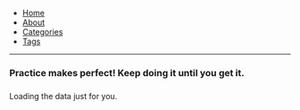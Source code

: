 ---
---
<html lang="en-us">
<head>
<meta name="viewport" content="width=device-width, initial-scale=1">
<meta charset="utf-8">
<script
src="https://unpkg.com/github-calendar@latest/dist/github-calendar.min.js">
</script>


<link
rel="stylesheet"
href="https://unpkg.com/github-calendar@latest/dist/github-calendar-responsive.css"/>
<meta charset="utf-8">
<meta name="viewport" content="width=device-width, initial-scale=1">

<title>About | LeetCode In The Shell</title>

<link rel="stylesheet" href="../css/style.css" />
<link rel="stylesheet" href="../css/fonts.css" />
</head>

<body>
<nav>
<ul class="menu">

<li><a href="../">Home</a></li>

<li><a href="../about/">About</a></li>

<li><a href="../categories/">Categories</a></li>

<li><a href="../tags/">Tags</a></li>

</ul>
<hr/>
</nav>
<div>
<h3> Practice makes perfect! Keep doing it until you get it. <h3>
</div>

<div class="calendar">

Loading the data just for you.
</div>

<script>


GitHubCalendar(".calendar", "alfmunny", { responsive: true });
</script>
</body>
</html>

